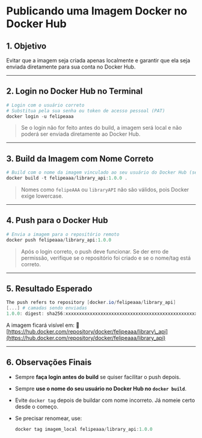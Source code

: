 # Publicando uma Imagem Docker no Docker Hub

## 1. Objetivo

Evitar que a imagem seja criada apenas localmente e garantir que ela seja enviada diretamente para sua conta no Docker Hub.

---

## 2. Login no Docker Hub no Terminal

```powershell
# Login com o usuário correto
# Substitua pela sua senha ou token de acesso pessoal (PAT)
docker login -u felipeaaa
```

> Se o login não for feito antes do build, a imagem será local e não poderá ser enviada diretamente ao Docker Hub.

---

## 3. Build da Imagem com Nome Correto

```powershell
# Build com o nome da imagem vinculado ao seu usuário do Docker Hub (sempre em lowercase)
docker build -t felipeaaa/library_api:1.0.0 .
```

> Nomes como `felipeAAA` ou `libraryAPI` não são válidos, pois Docker exige lowercase.

---

## 4. Push para o Docker Hub

```powershell
# Envia a imagem para o repositório remoto
docker push felipeaaa/library_api:1.0.0
```

> Após o login correto, o push deve funcionar. Se der erro de permissão, verifique se o repositório foi criado e se o nome/tag está correto.

---

## 5. Resultado Esperado

```powershell
The push refers to repository [docker.io/felipeaaa/library_api]
[...] # camadas sendo enviadas
1.0.0: digest: sha256:xxxxxxxxxxxxxxxxxxxxxxxxxxxxxxxxxxxxxxxxxxxxxxxxxxxxxxxxxxxxxxxx size: NNN
```

A imagem ficará visível em:
🔗 [https://hub.docker.com/repository/docker/felipeaaa/library\_api](https://hub.docker.com/repository/docker/felipeaaa/library_api)

---

## 6. Observações Finais

* Sempre **faça login antes do build** se quiser facilitar o push depois.
* Sempre **use o nome do seu usuário no Docker Hub no `docker build`**.
* Evite `docker tag` depois de buildar com nome incorreto. Já nomeie certo desde o começo.
* Se precisar renomear, use:

  ```powershell
  docker tag imagem_local felipeaaa/library_api:1.0.0
  ```
